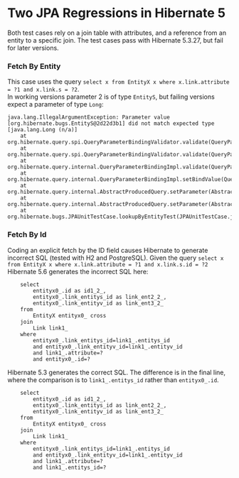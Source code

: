 # Two JPA Regressions in Hibernate 5 ##

Both test cases rely on a join table with attributes, and a reference from an entity to a specific join.
The test cases pass with Hibernate 5.3.27, but fail for later versions.

### Fetch By Entity ###

This case uses the query `select x from EntityX x where x.link.attribute = ?1 and x.link.s = ?2`.  
In working versions parameter 2 is of type `EntityS`, but failing versions expect a parameter of type `Long`:

```
java.lang.IllegalArgumentException: Parameter value [org.hibernate.bugs.EntityS@2d22d3b1] did not match expected type [java.lang.Long (n/a)]
	at org.hibernate.query.spi.QueryParameterBindingValidator.validate(QueryParameterBindingValidator.java:54)
	at org.hibernate.query.spi.QueryParameterBindingValidator.validate(QueryParameterBindingValidator.java:27)
	at org.hibernate.query.internal.QueryParameterBindingImpl.validate(QueryParameterBindingImpl.java:90)
	at org.hibernate.query.internal.QueryParameterBindingImpl.setBindValue(QueryParameterBindingImpl.java:55)
	at org.hibernate.query.internal.AbstractProducedQuery.setParameter(AbstractProducedQuery.java:519)
	at org.hibernate.query.internal.AbstractProducedQuery.setParameter(AbstractProducedQuery.java:122)
	at org.hibernate.bugs.JPAUnitTestCase.lookupByEntityTest(JPAUnitTestCase.java:65)
```

### Fetch By Id ###

Coding an explicit fetch by the ID field causes Hibernate to generate incorrect SQL (tested with H2 and PostgreSQL).
Given the query `select x from EntityX x where x.link.attribute = ?1 and x.link.s.id = ?2` Hibernate 5.6
generates the incorrect SQL here:

```
    select
        entityx0_.id as id1_2_,
        entityx0_.link_entitys_id as link_ent2_2_,
        entityx0_.link_entityv_id as link_ent3_2_ 
    from
        EntityX entityx0_ cross 
    join
        Link link1_ 
    where
        entityx0_.link_entitys_id=link1_.entitys_id 
        and entityx0_.link_entityv_id=link1_.entityv_id 
        and link1_.attribute=? 
        and entityx0_.id=?
```

Hibernate 5.3 generates the correct SQL.  The difference is in the final line, where the comparison is to 
`link1_.entitys_id` rather than `entityx0_.id`.

```
    select
        entityx0_.id as id1_2_,
        entityx0_.link_entitys_id as link_ent2_2_,
        entityx0_.link_entityv_id as link_ent3_2_ 
    from
        EntityX entityx0_ cross 
    join
        Link link1_ 
    where
        entityx0_.link_entitys_id=link1_.entitys_id 
        and entityx0_.link_entityv_id=link1_.entityv_id 
        and link1_.attribute=? 
        and link1_.entitys_id=?
```